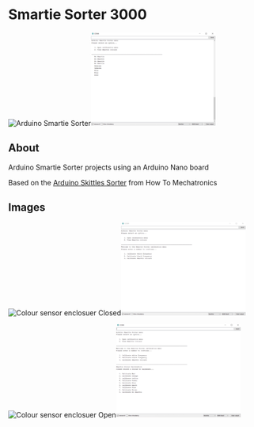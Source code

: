 # Smartie Sorter 3000

<img src="images/Smartie_Sorter.png" alt="Arduino Smartie Sorter" width="50%"/><img src="images/smartie_sorter_interface.png" alt="Smartie Sorter Interface" width="50%"/>

## About

Arduino Smartie Sorter projects using an Arduino Nano board

Based on the [Arduino Skittles Sorter](https://howtomechatronics.com/projects/arduino-color-sorter-project/) from How To Mechatronics

## Images

<img src="images/colour_sensor_enclosure_closed.png" alt="Colour sensor enclosuer Closed" width="50%"/><img src="images/calibration_menu.png" alt="Calibration menu" width="50%"/>

<img src="images/colour_sensor_enclosure_open.png" alt="Colour sensor enclosuer Open" width="50%"/><img src="images/smartie_colour_calibration_menu.png" alt="Smartie colour calibration menu" width="50%"/>


